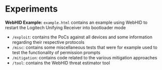 # Experiments

**WebHID Example:** `example.html` contains an example using WebHID to restart the Logitech Unifying Receiver into bootloader mode

- `/exploit`: contains the PoCs against all devices and some information regarding their respective protocols
- `/misc`: contains some miscellaneous tests that were for example used to test the functionality of permission prompts
- `/mitigation`: contains code related to the various mitigation approaches
- `/tool`: contains the WebHID threat estimator tool